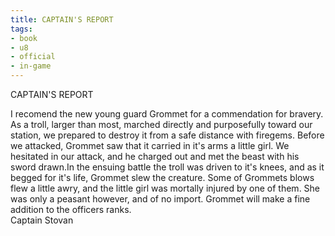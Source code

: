 ```yaml
---
title: CAPTAIN'S REPORT
tags:
- book
- u8
- official
- in-game
---
```


CAPTAIN'S REPORT  
  
I recomend the new young guard Grommet for a commendation for bravery. As a troll, larger than most, marched directly and purposefully toward our station, we prepared to destroy it from a safe distance with firegems. Before we attacked, Grommet saw that it carried in it's arms a little girl. We hesitated in our attack, and he charged out and met the beast with his sword drawn.In the ensuing battle the troll was driven to it's knees, and as it begged for it's life, Grommet slew the creature. Some of Grommets blows flew a little awry, and the little girl was mortally injured by one of them. She was only a peasant however, and of no import. Grommet will make a fine addition to the officers ranks.  
Captain Stovan  
